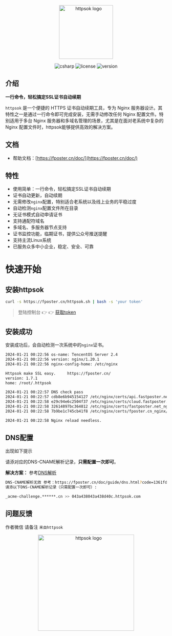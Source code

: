 <p align="center"><a href="https://fposter.cn/doc/" target="_blank"><img width="168" src="https://fposter.cn/dassets/httpsok-logo.png" alt="httpsok logo"></a></p>

<p align="center">
  <!--
<a href="https://github.com/httpsok/httpsok" class="link github-link" target="_blank"><img style="max-width: 100px;" alt="GitHub Repo stars" src="https://img.shields.io/github/stars/httpsok/httpsok?style=social"></a>
  <a href="https://gitee.com/httpsok/httpsok" class="link gitee-link" target="_blank"><img style="max-width: 100px;" alt="gitee Repo stars" src="https://gitee.com/httpsok/httpsok/badge/star.svg"></a>
    -->
  <img alt="csharp" src="https://img.shields.io/badge/language-shell-brightgreen.svg">
  <img alt="license" src="https://img.shields.io/badge/license-MIT-blue.svg">
  <img alt="version" src="https://img.shields.io/badge/version-1.7.1-brightgreen">
</p>

## 介绍

**一行命令，轻松搞定SSL证书自动续期**

`httpsok` 是一个便捷的 HTTPS 证书自动续期工具，专为 Nginx 服务器设计。其特性之一是通过一行命令即可完成安装，无需手动修改任何 Nginx 配置文件。特别适用于多台 Nginx 服务器和多域名管理的场景，尤其是在面对老系统中复杂的 Nginx 配置文件时，httpsok能够提供高效的解决方案。

## 文档

- 帮助文档：[https://fposter.cn/doc/](https://fposter.cn/doc/)

## 特性

- 使用简单：一行命令，轻松搞定SSL证书自动续期
- 证书自动更新，自动续期
- 无需修改`nginx`配置，特别适合老系统以及线上业务的平稳过度
- 自动检测`nginx`配置文件所在目录
- 无证书模式自动申请证书
- 支持通配符域名
- 多域名、多服务器节点支持
- 证书监控功能，临期证书，提供公众号推送提醒
- 支持主流Linux系统
- 已服务众多中小企业，稳定、安全、可靠

# 快速开始


## 安装httpsok

```bash
curl -s https://fposter.cn/httpsok.sh | bash -s 'your token'
```


> 登陆控制台 👉 👉 [获取token](https://fposter.cn/console/)

## 安装成功

安装成功后，会自动检测一次系统中的`nginx`证书。

```bash
2024-01-21 00:22:56 os-name: TencentOS Server 2.4
2024-01-21 00:22:56 version: nginx/1.20.1
2024-01-21 00:22:56 nginx-config-home: /etc/nginx

Httpsok make SSL easy.     https://fposter.cn/ 
version: 1.7.1
home: /root/.httpsok

2024-01-21 00:22:57 DNS check pass
2024-01-21 00:22:57 cdb8e6b945154127 /etc/nginx/certs/api.fastposter.net_nginx/api.fastposter.net_bundle.crt Cert valid
2024-01-21 00:22:58 e29c94e6c2504f37 /etc/nginx/certs/cloud.fastposter.net_nginx/cloud.fastposter.net_bundle.crt Cert valid
2024-01-21 00:22:58 32614897bc364812 /etc/nginx/certs/fastposter.net_nginx/fastposter2.net_bundle.crt Cert valid
2024-01-21 00:22:58 7b9be1c745cb41f8 /etc/nginx/certs/fposter.cn_nginx/fposter.cn_bundle.crt Cert valid

2024-01-21 00:22:58 Nginx reload needless.
```


## DNS配置

出现如下提示

请添对应的DNS-CNAME解析记录，**只需配置一次即可**。

**解决方案：** 参考[DNS解析](https://fposter.cn/doc/guide/dns.html)

```bash
DNS-CNAME解析无效 参考：https://fposter.cn/doc/guide/dns.html?code=1361fd24380436d44ea
请添以下DNS-CNAME解析记录（只需配置一次即可）: 

_acme-challenge.******.cn >> 043a438043a438d40c.httpsok.com
```

## 问题反馈

作者微信 请备注 `来自httpsok`


<p align="center"><img width="300" src="https://fposter.cn/dassets/qrcode.png" alt="httpsok logo"></p>
